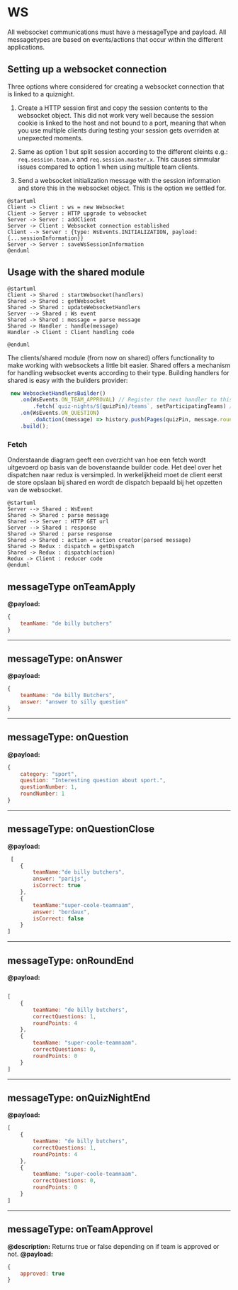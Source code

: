
# WS

All websocket communications must have a messageType and payload.
All messagetypes are based on events/actions that occur within the different applications.

## Setting up a websocket connection

Three options where considered for creating a websocket connection that is linked to a quiznight.

1. Create a HTTP session first and copy the session contents to the websocket object. This did not work very well because the session cookie is linked to the host and not bound to a port, meaning that when you use multiple clients during testing your session gets overriden at unepxected moments.

2. Same as option 1 but split session according to the different cleints e.g.: `req.session.team.x` and `req.session.master.x`. This causes simmular issues compared to option 1 when using multiple team clients.

3. Send a websocket initialization message with the session information and store this in the websocket object. This is the option we settled for.

```plantuml
@startuml
Client -> Client : ws = new Websocket
Client -> Server : HTTP upgrade to websocket
Server -> Server : addClient
Server -> Client : Websocket connection established
Client --> Server : {type: WsEvents.INITIALIZATION, payload: {...sessionInformation}}
Server -> Server : saveWsSessionInformation
@enduml
```

## Usage with the shared module

```plantuml
@startuml
Client -> Shared : startWebsocket(handlers)
Shared -> Shared : getWebsocket
Shared -> Shared : updateWebsocketHandlers
Server --> Shared : Ws event
Shared -> Shared : message = parse message
Shared -> Handler : handle(message)
Handler -> Client : Client handling code

@enduml
```

The clients/shared module (from now on shared) offers functionality to make working with websockets a little bit easier.
Shared offers a mechanism for handling websocket events according to their type.
Building handlers for shared is easy with the builders provider:

```js
 new WebsocketHandlersBuilder()
    .on(WsEvents.ON_TEAM_APPROVAL) // Register the next handler to this WS event, which should be the type field of a JSON websocket message
        .fetch(`quiz-nights/${quizPin}/teams`, setParticipatingTeams) // Do a HTTP GET to the url and pass the parsed JSON respone into the action creator. The result of the action creator will be dispatched to the store registered to the shared module
    .on(WsEvents.ON_QUESTION)
        .doAction((message) => history.push(Pages(quizPin, message.roundNumber, message.questionNumber).QUESTION)) // Execute code that takes the parsed JSON WS message as argument
    .build();
```

### Fetch

Onderstaande diagram geeft een overzicht van hoe een fetch wordt uitgevoerd op basis van de bovenstaande builder code. Het deel over het dispatchen naar redux is versimpled.
In werkelijkheid moet de client eerst de store opslaan bij shared en wordt de dispatch bepaald bij het opzetten van de websocket.

```plantuml
@startuml
Server --> Shared : WsEvent
Shared -> Shared : parse message
Shared --> Server : HTTP GET url
Server --> Shared : response
Shared -> Shared : parse response
Shared -> Shared : action = action creator(parsed message)
Shared -> Redux : dispatch = getDispatch
Shared -> Redux : dispatch(action)
Redux -> Client : reducer code
@enduml
```

## messageType onTeamApply

**@payload:**

```js
{
    teamName: "de billy butchers"
}
```

___

## messageType: onAnswer

**@payload:**

```js
{
    teamName: "de billy Butchers",
    answer: "answer to silly question"
}
```

___

## messageType: onQuestion

**@payload:**

```js
{
    category: "sport",
    question: "Interesting question about sport.",
    questionNumber: 1,
    roundNumber: 1
}
```

___

## messageType: onQuestionClose

**@payload:**

```js
 [
    {
        teamName:"de billy butchers",
        answer: "parijs",
        isCorrect: true
    },
    {
        teamName:"super-coole-teamnaam",
        answer: "bordaux",
        isCorrect: false
    }
]
```

___

## messageType: onRoundEnd

**@payload:**

```js

[
    {
        teamName: "de billy butchers",
        correctQuestions: 1,
        roundPoints: 4
    },
    {
        teamName: "super-coole-teamnaam".
        correctQuestions: 0,
        roundPoints: 0
    }
]

```

___

## messageType: onQuizNightEnd

**@payload:**

```js
[
    {
        teamName: "de billy butchers",
        correctQuestions: 1,
        roundPoints: 4
    },
    {
        teamName: "super-coole-teamnaam".
        correctQuestions: 0,
        roundPoints: 0
    }
]
```

___

## messageType: onTeamApprovel

**@description:** Returns true or false depending on if team is approved or not.
**@payload:**

```js
{
    approved: true
}
```
